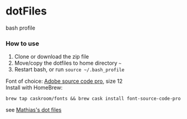 # dotFiles
bash profile

### How to use
1. Clone or download the zip file
2. Move/copy the dotfiles to home directory `~`
3. Restart bash, or run `source ~/.bash_profile`  


Font of choice: [Adobe source code pro](https://github.com/adobe-fonts/source-code-pro), size 12  
Install with HomeBrew:
```
brew tap caskroom/fonts && brew cask install font-source-code-pro
```

see [Mathias's dot files](https://github.com/mathiasbynens/dotfiles)